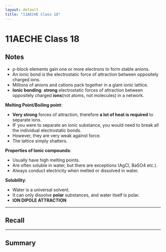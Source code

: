 ```yaml
---
layout: default
title: "11AECHE Class 18"
---
```

# 11AECHE Class 18


## Notes

* p-block elements gain one or more electrons to form stable anions.
* An ionic bond is the electrostatic force of attraction between oppositely charged ions.
* Millions of anions and cations pack together in a giant ionic lattice.
* **Ionic bonding**: **strong** electrostatic forces of attraction between oppositely charged **ions**(not atoms, not molecules) in a network.

**Melting Point/Boiling point**:
* **Very strong** forces of attraction, therefore **a lot of heat is required** to separate ions.
* IF you were to separate an ionic substance, you would need to break all the individual electrostatic bonds.
* However, they are very weak against force.
* The lattice simply shatters.

**Properties of Ionic compounds**:
* Usually have high melting points.
* Are often soluble in water, but there are exceptions (AgCl, BaSO4 etc.).
* Always conduct electricity when melted or dissolved in water.


**Solubility**:
* Water is a universal solvent.
* It can only dissolve **polar** substances, and water itself is polar.
* **ION DIPOLE ATTRACTION**



---
## Recall








---

## Summary